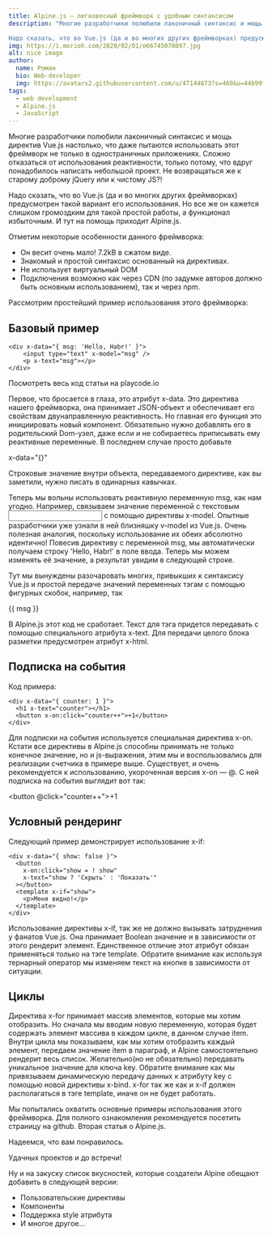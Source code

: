 ```yaml
---
title: Alpine.js — легковесный фреймворк с удобным синтаксисом
description: "Многие разработчики полюбили лаконичный синтаксис и мощь директив Vue.js настолько, что даже пытаются использовать этот фреймворк не только в одностраничных приложениях. Сложно отказаться от использования реактивности, только потому, что вдруг понадобилось написать небольшой проект. Не возвращаться же к старому доброму jQuery или к чистому JS?!

Надо сказать, что во Vue.js (да и во многих других фреймворках) предусмотрен такой вариант его использования. Но все же он кажется слишком громоздким для такой простой работы, а функционал избыточным. И тут на помощь приходит Alpine.js."
img: https://i.morioh.com/2020/02/01/e66745078097.jpg
alt: nice image
author:
  name: Роман
  bio: Web-developer
  img: https://avatars2.githubusercontent.com/u/47144873?s=460&u=44b99fa1556ab16f32a934f331859f58f37a5825&v=4
tags:
  - web development 
  - Alpine.js 
  - JavaScript
---
```


Многие разработчики полюбили лаконичный синтаксис и мощь директив Vue.js настолько, что даже пытаются использовать этот фреймворк не только в одностраничных приложениях. Сложно отказаться от использования реактивности, только потому, что вдруг понадобилось написать небольшой проект. Не возвращаться же к старому доброму jQuery или к чистому JS?!

Надо сказать, что во Vue.js (да и во многих других фреймворках) предусмотрен такой вариант его использования. Но все же он кажется слишком громоздким для такой простой работы, а функционал избыточным. И тут на помощь приходит Alpine.js.

Отметим некоторые особенности данного фреймворка:

- Он весит очень мало! 7.2kB в сжатом виде.
- Знакомый и простой синтаксис основанный на директивах.
- Не использует виртуальный DOM
- Подключения возможно как через CDN (по задумке авторов должно быть основным использованием), так и через npm.

Рассмотрим простейший пример использования этого фреймворка:

## Базовый пример

    <div x-data="{ msg: 'Hello, Habr!' }">
        <input type="text" x-model="msg" />
        <p x-text="msg"></p>
    </div>

Посмотреть весь код статьи на playcode.io

Первое, что бросается в глаза, это атрибут x-data. Это директива нашего фреймворка, она принимает JSON-объект и обеспечивает его свойствам двунаправленную реактивность. Но главная его функция это инициировать новый компонент. Обязательно нужно добавлять его в родительский Dom-узел, даже если и не собираетесь приписывать ему реактивные переменные.
В последнем случае просто добавьте

x-data="{}"

Строковые значение внутри объекта, передаваемого директиве, как вы заметили, нужно писать в одинарных кавычках.

Теперь мы вольны использовать реактивную переменную msg, как нам угодно. Например, связываем значение переменной с текстовым <input/> с помощью директивы x-model. Опытные разработчики уже узнали в ней близняшку v-model из Vue.js. Очень полезная аналогия, поскольку использование их обеих абсолютно идентично! Повесив директиву с переменной msg, мы автоматически получаем строку 'Hello, Habr!' в поле ввода. Теперь мы можем изменять её значение, а результат увидим в следующей строке.

Тут мы вынуждены разочаровать многих, привыкших к синтаксису Vue.js и простой передаче значений переменных тэгам с помощью фигурных скобок, например, так

<p>{{ msg }}</p>

В Alpine.js этот код не сработает. Текст для тэга
придется передавать с помощью специального атрибута x-text. Для передачи целого блока разметки предусмотрен атрибут x-html.

## Подписка на события

Код примера:

    <div x-data="{ counter: 1 }">
      <h1 x-text="counter"></h1>
      <button x-on:click="counter++">+1</button>
    </div>

Для подписки на события используется специальная директива x-on. Кстати все директивы в Alpine.js способны принимать не только конечное значение, но и js-выражения, этим мы и воспользовались для реализации счетчика в примере выше. Существует, и очень рекомендуется к использованию, укороченная версия x-on — @. С ней подписка на события выглядит вот так:

<button @click="counter++">+1</button>

## Условный рендеринг

Следующий пример демонстрирует использование x-if:

    <div x-data="{ show: false }">
      <button
        x-on:click="show = ! show"
        x-text="show ? 'Скрыть' : 'Показать'"
      ></button>
      <template x-if="show">
        <p>Меня видно!</p>
      </template>
    </div>

Использование директивы x-if, так же не должно вызывать затруднения у фанатов Vue.js. Она принимает Boolean значение и в зависимости от этого рендерит элемент. Единственное отличие этот атрибут обязан применяться только на тэге template. Обратите внимание как используя тернарный оператор мы изменяем текст на кнопке в зависимости от ситуации.

## Циклы

<div x-data="{ items: ['habr', 'hubr', 'hobr'] }">
   <ol>
     <template x-for="item in items" x-bind:key="item">
       <li>
         <p x-text="item"></p>
       </li>
     </template>
  </ol>
</div>

Директива x-for принимает массив элементов, которые мы хотим отобразить. Но сначала мы вводим новую переменную, которая будет содержать элемент массива в каждом цикле, в данном случае item. Внутри цикла мы показываем, как мы хотим отобразить каждый элемент, передаем значение item в параграф, и Alpine самостоятельно рендерит весь список. Желательно(но не обязательно) передавать уникальное значение для ключа key. Обратите внимание как мы привязываем динамическую передачу данных к атрибуту key с помощью новой директивы x-bind. x-for так же как и x-if должен располагаться в тэге template, иначе он не будет работать.

Мы попытались охватить основные примеры использования этого фреймворка. Для полного ознакомления рекомендуется посетить страницу на github.
Вторая статья о Alpine.js.

Надеемся, что вам понравилось.

Удачных проектов и до встречи!

Ну и на закуску список вкусностей, которые создатели Alpine обещают добавить в следующей версии:

- Пользовательские директивы
- Компоненты
- Поддержка style атрибута
- И многое другое...

